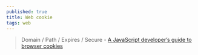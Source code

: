 ```yaml
---
published: true
title: Web cookie
tags: web
---
```

> Domain / Path / Expires / Secure - [A JavaScript developer’s guide to browser cookies](https://blog.logrocket.com/javascript-developer-guide-browser-cookies/)
